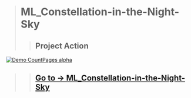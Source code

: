 > # ML_Constellation-in-the-Night-Sky 
>> ## Project Action
 
[![Demo CountPages alpha](https://github.com/LukaszKolodziejski/ML_Constellation-in-the-Night-Sky/blob/master/video/video.gif)](https://github.com/LukaszKolodziejski/ML_Constellation-in-the-Night-Sky)

>> ## [Go to -> ML_Constellation-in-the-Night-Sky](https://lukaszkolodziejski.github.io/ML_Constellation-in-the-Night-Sky/)

